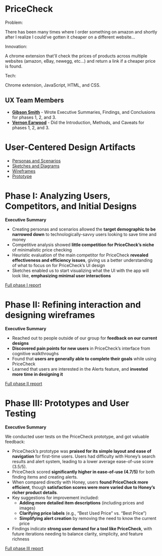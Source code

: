 # PriceCheck

Problem:

There has been many times where I order something on amazon and shortly after I realize I could've gotten it cheaper on a different website...

Innovation:

A chrome extension that'll check the prices of products across multiple websites (amazon, eBay, newegg, etc...) and return a link if a cheaper price is found.

Tech:

Chrome extension, JavaScript, HTML, and CSS.

## UX Team Members

* **[Gibson Smith](https://github.com/UsabilityEngineering/portfolio-gdsmith1)** - Wrote Executive Summaries, Findings, and Conclusions for phases 1, 2, and 3.
* **[Vernon Earwood](https://github.com/UsabilityEngineering/portfolio-vbearwood)** - Did the Introduction, Methods, and Caveats for phases 1, 2, and 3.

# User-Centered Design Artifacts

* [Personas and Scenarios](personas/)
* [Sketches and Diagrams](sketches/)
* [Wireframes](wireframes/)
* [Prototype](prototype/)

# Phase I: Analyzing Users, Competitors, and Initial Designs

**Executive Summary**

* Creating personas and scenarios allowed the **target demographic to be narrowed down** to technologically-savvy users looking to save time and money
* Competitive analysis showed **little competition for PriceCheck’s niche** of minimalistic price checking
* Heuristic evaluation of the main competitor for PriceCheck **revealed effectiveness and efficiency issues**, giving us a better understanding of what to focus on for PriceCheck’s UI design
* Sketches enabled us to start visualizing what the UI with the app will look like, **emphasizing minimal user interactions**


[Full phase I report](phaseI/)

# Phase II: Refining interaction and designing wireframes

**Executive Summary**

* Reached out to people outside of our group for **feedback on our current designs**
* **Discovered pain points for new users** in PriceCheck’s interface from cognitive walkthroughs
* Found that **users are generally able to complete their goals** while using PriceCheck
* Learned that users are interested in the Alerts feature, and **invested more time in designing it**

[Full phase II report](phaseII/)

# Phase III: Prototypes and User Testing

**Executive Summary**

We conducted user tests on the PriceCheck prototype, and got valuable feedback:
* PriceCheck’s prototype was **praised for its simple layout and ease of navigation** for first-time users.
Users had difficulty with Honey’s search results and alert system, leading to a lower average ease-of-use score (3.5/5).
* PriceCheck scored **significantly higher in ease-of-use (4.7/5)** for both finding items and creating alerts.
* When compared directly with Honey, users **found PriceCheck more efficient**, though **satisfaction scores were more varied due to Honey’s richer product details**.
* Key suggestions for improvement included:
  * **Adding more detailed item descriptions** (including prices and images)
  * **Clarifying price labels** (e.g., “Best Used Price” vs. “Best Price”)
  * **Simplifying alert creation** by removing the need to know the current price
* Findings indicate **strong user demand for a tool like PriceCheck**, with future iterations needing to balance clarity, simplicity, and feature richness

[Full phase III report](phaseIII/)
